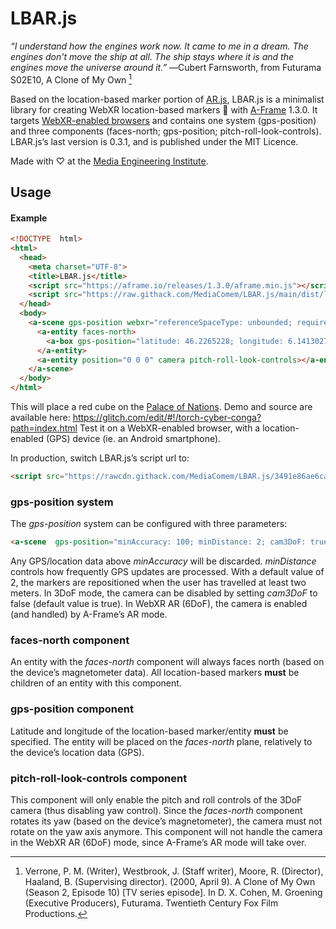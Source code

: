 # LBAR.js
*“I understand how the engines work now. It came to me in a dream. The engines don't move the ship at all. The ship stays where it is and the engines move the universe around it.”*
―Cubert Farnsworth, from Futurama S02E10, A Clone of My Own [^1]

Based on the location-based marker portion of [AR.js](https://github.com/AR-js-org/AR.js), LBAR.js is a minimalist library for creating WebXR location-based markers 📍 with [A-Frame](https://github.com/aframevr/aframe/) 1.3.0. It targets [WebXR-enabled browsers](https://caniuse.com/webxr) and contains one system (gps-position) and three components (faces-north; gps-position; pitch-roll-look-controls). LBAR.js’s last version is 0.3.1, and is published under the MIT Licence.

Made with ♡ at the [Media Engineering Institute](https://heig-vd.ch/en/research/mei).

## Usage

#### Example
```html
<!DOCTYPE  html>
<html>
  <head>
    <meta charset="UTF-8">
    <title>LBAR.js</title>
    <script src="https://aframe.io/releases/1.3.0/aframe.min.js"></script>
    <script src="https://raw.githack.com/MediaComem/LBAR.js/main/dist/lbar-v0.3.1.min.js"></script>
  </head>
  <body>
    <a-scene gps-position webxr="referenceSpaceType: unbounded; requiredFeatures: unbounded;">
      <a-entity faces-north>
        <a-box gps-position="latitude: 46.2265228; longitude: 6.1413027" color="red"></a-box>
      </a-entity>
      <a-entity position="0 0 0" camera pitch-roll-look-controls></a-entity>
    </a-scene>
  </body>
</html>
```
This will place a red cube on the [Palace of Nations](https://en.wikipedia.org/wiki/Palace_of_Nations).
Demo and source are available here: https://glitch.com/edit/#!/torch-cyber-conga?path=index.html
Test it on a WebXR-enabled browser, with a location-enabled (GPS) device (ie. an Android smartphone).

In production, switch LBAR.js’s script url to:
```html
<script src="https://rawcdn.githack.com/MediaComem/LBAR.js/3491e86ae6cad03af56560d9c539396f15c0a869/dist/lbar-v0.3.1.min.js"></script>
```
### gps-position system
The *gps-position* system can be configured with three parameters:
```html
<a-scene  gps-position="minAccuracy: 100; minDistance: 2; cam3DoF: true">
```
Any GPS/location data above *minAccuracy* will be discarded.
*minDistance* controls how frequently GPS updates are processed. With a default value of 2, the markers are repositioned when the user has travelled at least two meters.
In 3DoF mode, the camera can be disabled by setting *cam3DoF* to false (default value is true).
In WebXR AR (6DoF), the camera is enabled (and handled) by A-Frame’s AR mode.

### faces-north component
An entity with the *faces-north* component will always faces north (based on the device’s magnetometer data). All location-based markers **must** be children of an entity with this component.

### gps-position component
Latitude and longitude of the location-based marker/entity **must** be specified. The entity will be placed on the *faces-north* plane, relatively to the device’s location data (GPS).

### pitch-roll-look-controls component
This component will only enable the pitch and roll controls of the 3DoF camera (thus disabling yaw control). Since the *faces-north* component rotates its yaw (based on the device’s magnetometer), the camera must not rotate on the yaw axis anymore. This component will not handle the camera in the WebXR AR (6DoF) mode, since A-Frame’s AR mode will take over.


[^1]: Verrone, P. M. (Writer), Westbrook, J. (Staff writer), Moore, R. (Director), Haaland, B. (Supervising director). (2000, April 9). A Clone of My Own (Season 2, Episode 10) [TV series episode]. In D. X. Cohen, M. Groening (Executive Producers), Futurama. Twentieth Century Fox Film Productions.
